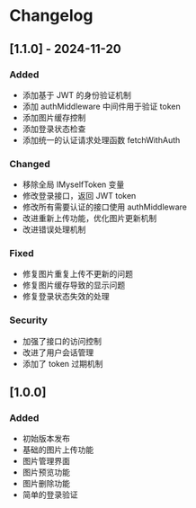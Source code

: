 # Changelog


## [1.1.0] - 2024-11-20

### Added
- 添加基于 JWT 的身份验证机制
- 添加 authMiddleware 中间件用于验证 token
- 添加图片缓存控制
- 添加登录状态检查
- 添加统一的认证请求处理函数 fetchWithAuth

### Changed
- 移除全局 IMyselfToken 变量
- 修改登录接口，返回 JWT token
- 修改所有需要认证的接口使用 authMiddleware
- 改进重新上传功能，优化图片更新机制
- 改进错误处理机制

### Fixed
- 修复图片重复上传不更新的问题
- 修复图片缓存导致的显示问题
- 修复登录状态失效的处理

### Security
- 加强了接口的访问控制
- 改进了用户会话管理
- 添加了 token 过期机制

## [1.0.0]

### Added
- 初始版本发布
- 基础的图片上传功能
- 图片管理界面
- 图片预览功能
- 图片删除功能
- 简单的登录验证